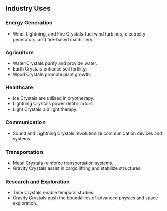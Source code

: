 ## Industry Uses

### Energy Generation
- Wind, Lightning, and Fire Crystals fuel wind turbines, electricity generators, and fire-based machinery.

### Agriculture
- Water Crystals purify and provide water.
- Earth Crystals enhance soil fertility.
- Wood Crystals promote plant growth.

### Healthcare
- Ice Crystals are utilized in cryotherapy.
- Lightning Crystals power defibrillators.
- Light Crystals aid light therapy.

### Communication
- Sound and Lightning Crystals revolutionize communication devices and systems.

### Transportation
- Metal Crystals reinforce transportation systems.
- Gravity Crystals assist in cargo lifting and stabilize structures.

### Research and Exploration
- Time Crystals enable temporal studies.
- Gravity Crystals push the boundaries of advanced physics and space exploration.